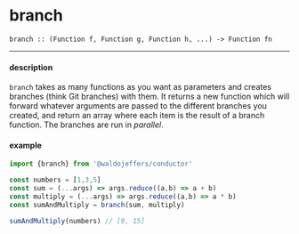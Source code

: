 # branch

`branch :: (Function f, Function g, Function h, ...) -> Function fn`

---

#### description
`branch` takes as many functions as you want as parameters and creates branches (think Git branches) with them. It returns a new function which will forward whatever arguments are passed to the different branches you created, and return an array where each item is the result of a branch function. The branches are run in *parallel*.

#### example
```js
import {branch} from '@waldojeffers/conductor'

const numbers = [1,3,5]
const sum = (...args) => args.reduce((a,b) => a + b)
const multiply = (...args) => args.reduce((a,b) => a * b)
const sumAndMultiply = branch(sum, multiply)

sumAndMultiply(numbers) // [9, 15]
```